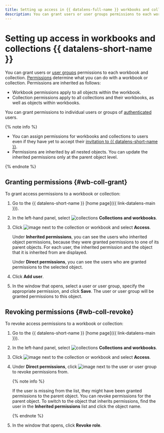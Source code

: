 ```yaml
---
title: Setting up access in {{ datalens-full-name }} workbooks and collections
description: You can grant users or user groups permissions to each workbook and collection. Permissions determine what you can do with a workbook or collection.
---
```


# Setting up access in workbooks and collections {{ datalens-short-name }}

You can grant users or [user groups](../../iam/operations/groups/create.md) permissions to each workbook and collection. [Permissions](../security/roles.md#workbooks-collections-roles) determine what you can do with a workbook or collection. Permissions are inherited as follows:

* Workbook permissions apply to all objects within the workbook.
* Collection permissions apply to all collections and their workbooks, as well as objects within workbooks.

You can grant permissions to individual users or groups of [authenticated](../../iam/concepts/authorization/index.md#authentication) users.

{% note info %}

* You can assign permissions for workbooks and collections to users even if they have yet to accept their [invitation to {{ datalens-short-name }}](../security/add-new-user.md).
* Permissions are inherited by all nested objects. You can update the inherited permissions only at the parent object level.

{% endnote %}

## Granting permissions {#wb-coll-grant}

To grant access permissions to a workbook or collection:

1. Go to the {{ datalens-short-name }} [home page]({{ link-datalens-main }}).
1. In the left-hand panel, select ![collections](../../_assets/console-icons/rectangles-4.svg) **Collections and workbooks**.
1. Click ![image](../../_assets/console-icons/ellipsis.svg) next to the collection or workbook and select **Access**.

   Under **Inherited permissions**, you can see the users who inherited object permissions, because they were granted permissions to one of its parent objects. For each user, the inherited permission and the object that it is inherited from are displayed.

   Under **Direct permissions**, you can see the users who are granted permissions to the selected object.

1. Click **Add user**.
1. In the window that opens, select a user or user group, specify the appropriate permission, and click **Save**. The user or user group will be granted permissions to this object.

## Revoking permissions {#wb-coll-revoke}

To revoke access permissions to a workbook or collection:

1. Go to the {{ datalens-short-name }} [home page]({{ link-datalens-main }}).
1. In the left-hand panel, select ![collections](../../_assets/console-icons/rectangles-4.svg) **Collections and workbooks**.
1. Click ![image](../../_assets/console-icons/ellipsis.svg) next to the collection or workbook and select **Access**.
1. Under **Direct permissions**, click ![image](../../_assets/console-icons/trash-bin.svg) next to the user or user group to revoke permissions from.

   {% note info %}

   If the user is missing from the list, they might have been granted permissions to the parent object. You can revoke permissions for the parent object. To switch to the object that inherits permissions, find the user in the **Inherited permissions** list and click the object name.

   {% endnote %}

1. In the window that opens, click **Revoke role**.
